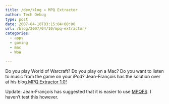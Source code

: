 ```yaml
---
title: /dev/klog » MPQ Extractor
author: Tech Debug
type: post
date: 2007-04-10T03:15:04+00:00
url: /blog/2007/04/10/mpq-extractor/
categories:
  - apps
  - gaming
  - mac
  - WoW

---
```

Do you play World of Warcraft? Do you play on a Mac? Do you want to listen to music from the game on your iPod? Jean-François has the solution over at his blog.[MPQ Extractor 1.0!][1]

Update: Jean-François has suggested that it is easier to use [MPQFS][2]. I haven&#8217;t test this however.

 [1]: http://www.devklog.net/2007/02/09/mpq-extractor-10/
 [2]: http://www.devklog.net/2007/04/03/mpqfs-02/